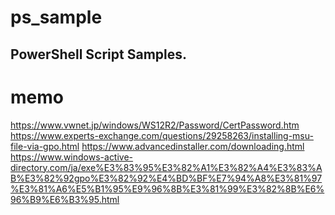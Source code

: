 # ps_sample

PowerShell Script Samples.
---
# memo
https://www.vwnet.jp/windows/WS12R2/Password/CertPassword.htm
https://www.experts-exchange.com/questions/29258263/installing-msu-file-via-gpo.html
https://www.advancedinstaller.com/downloading.html
https://www.windows-active-directory.com/ja/exe%E3%83%95%E3%82%A1%E3%82%A4%E3%83%AB%E3%82%92gpo%E3%82%92%E4%BD%BF%E7%94%A8%E3%81%97%E3%81%A6%E5%B1%95%E9%96%8B%E3%81%99%E3%82%8B%E6%96%B9%E6%B3%95.html

